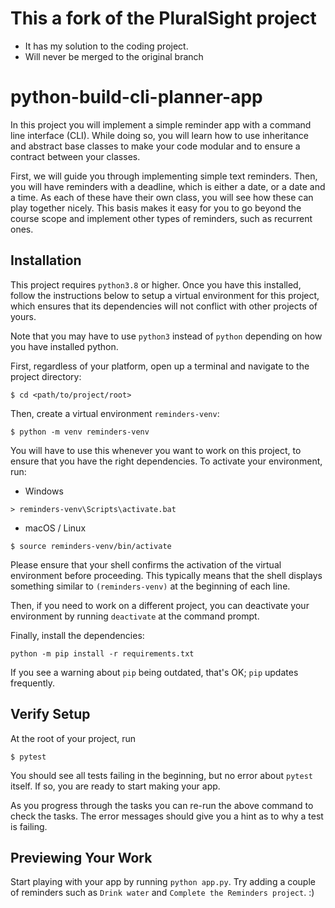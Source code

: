 # This a fork of the PluralSight project

* It has my solution to the coding project.
* Will never be merged to the original branch

# python-build-cli-planner-app

In this project you will implement a simple reminder app with a command line interface (CLI). While doing so, you will learn how to use inheritance and abstract base classes to make your code modular and to ensure a contract between your classes.

First, we will guide you through implementing simple text reminders. Then, you will have reminders with a deadline, which is either a date, or a date and a time. As each of these have their own class, you will see how these can play together nicely. This basis makes it easy for you to go beyond the course scope and implement other types of reminders, such as recurrent ones.

## Installation

This project requires `python3.8` or higher. Once you have this installed, follow the instructions below to setup a virtual environment for this project, which ensures that its dependencies will not conflict with other projects of yours.

Note that you may have to use `python3` instead of `python` depending on how you have installed python.

First, regardless of your platform, open up a terminal and navigate to the project directory:
```
$ cd <path/to/project/root>
```

Then, create a virtual environment `reminders-venv`:
```
$ python -m venv reminders-venv
```
You will have to use this whenever you want to work on this project, to ensure that you have the right dependencies.
To activate your environment, run:

- Windows
```
> reminders-venv\Scripts\activate.bat
```
- macOS / Linux
```
$ source reminders-venv/bin/activate
```
Please ensure that your shell confirms the activation of the virtual environment before proceeding. This typically means that the shell displays something similar to ```(reminders-venv)``` at the beginning of each line.

Then, if you need to work on a different project, you can deactivate your environment by running `deactivate` at the command prompt.

Finally, install the dependencies:
```
python -m pip install -r requirements.txt
```

If you see a warning about `pip` being outdated, that's OK; `pip` updates frequently.

## Verify Setup

At the root of your project, run
```
$ pytest
```
You should see all tests failing in the beginning, but no error about `pytest` itself. If so, you are ready to start making your app.

As you progress through the tasks you can re-run the above command to check the tasks. The error messages should give you a hint as to why a test is failing.

## Previewing Your Work

Start playing with your app by running `python app.py`. Try adding a couple of reminders such as `Drink water` and `Complete the Reminders project`.  :)
